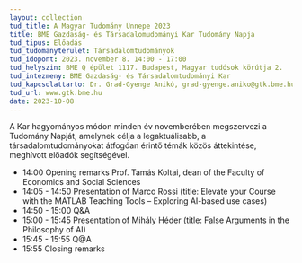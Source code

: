 ```yaml
---
layout: collection
tud_title: A Magyar Tudomány Ünnepe 2023
title: BME Gazdaság- és Társadalomudományi Kar Tudomány Napja
tud_tipus: Előadás
tud_tudomanyterulet: Társadalomtudományok
tud_idopont: 2023. november 8. 14:00 - 17:00
tud_helyszin: BME Q épület 1117. Budapest, Magyar tudósok körútja 2.
tud_intezmeny: BME Gazdaság- és Társadalomtudományi Kar 
tud_kapcsolattarto: Dr. Grad-Gyenge Anikó, grad-gyenge.aniko@gtk.bme.hu +36 30 5641 675
tud_url: www.gtk.bme.hu 
date: 2023-10-08
---
```

A Kar hagyományos módon minden év novemberében megszervezi a Tudomány Napját, amelynek célja a legaktuálisabb, a társadalomtudományokat átfogóan érintő témák közös áttekintése, meghívott előadók segítségével.
 
 - 14:00 Opening remarks Prof. Tamás Koltai, dean of the Faculty of Economics and Social Sciences
 - 14:05 - 14:50 Presentation of Marco Rossi (title: Elevate your Course with the MATLAB Teaching Tools – Exploring AI-based use cases)
 - 14:50 - 15:00 Q&A
 - 15:00 - 15:45 Presentation of Mihály Héder (title: False Arguments in the Philosophy of AI)
 - 15:45 - 15:55 Q@A
 - 15:55 Closing remarks

